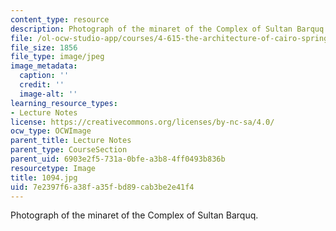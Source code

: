 ```yaml
---
content_type: resource
description: Photograph of the minaret of the Complex of Sultan Barquq.
file: /ol-ocw-studio-app/courses/4-615-the-architecture-of-cairo-spring-2002/7e2397f6a38fa35fbd89cab3be2e41f4_1094.jpg
file_size: 1856
file_type: image/jpeg
image_metadata:
  caption: ''
  credit: ''
  image-alt: ''
learning_resource_types:
- Lecture Notes
license: https://creativecommons.org/licenses/by-nc-sa/4.0/
ocw_type: OCWImage
parent_title: Lecture Notes
parent_type: CourseSection
parent_uid: 6903e2f5-731a-0bfe-a3b8-4ff0493b836b
resourcetype: Image
title: 1094.jpg
uid: 7e2397f6-a38f-a35f-bd89-cab3be2e41f4
---
```

Photograph of the minaret of the Complex of Sultan Barquq.
